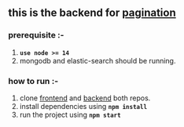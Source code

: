 ## this is the backend for [pagination](https://github.com/azad1947/pagination-app)

### prerequisite :-
 1. **`use node >= 14`**
 2. mongodb and elastic-search should be running.

### how to run :-
 1. clone [frontend](https://github.com/azad1947/pagination-app) and [backend](https://github.com/azad1947/mongodb-elasticsearch-backend) both repos.
 1. install dependencies using  **`npm install`**
 2. run the project using **`npm start`**

